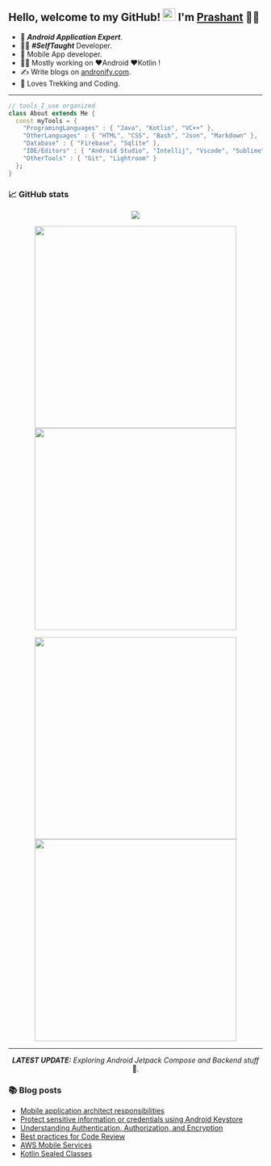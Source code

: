 ## Hello, welcome to my GitHub! <img src="https://raw.githubusercontent.com/zluvsand/zluvsand/master/wave.gif" width="25px"> I'm [Prashant]() 🙋‍♂️

- 👦 ***Android Application Expert***.
- 👨‍💻 ***#SelfTaught*** Developer.
- 📱 Mobile App developer.
- 👨‍💻 Mostly working on ❤️Android ❤️Kotlin !
- ✍️ Write blogs on [andronify.com](https://andronify.com).
- 🚵 Loves Trekking and Coding.

<hr></hr>

```dart
// tools_I_use organized
class About extends Me { 
  const myTools = {  
    "ProgramingLanguages" : { "Java", "Kotlin", "VC++" },
    "OtherLanguages" : { "HTML", "CSS", "Bash", "Json", "Markdown" },
    "Database" : { "Firebase", "Sqlite" },
    "IDE/Editors" : { "Android Studio", "Intellij", "Vscode", "Sublime" },
    "OtherTools" : { "Git", "Lightroom" }
  };
}
```

### 📈 GitHub stats

<div align="center" >
  
![](http://github-profile-summary-cards.vercel.app/api/cards/profile-details?username=prbale&theme=dracula)
<p align = "center">
  <img src = "http://github-profile-summary-cards.vercel.app/api/cards/repos-per-language?username=prbale&theme=dracula" width = 400>
  <img src = "http://github-profile-summary-cards.vercel.app/api/cards/most-commit-language?username=prbale&theme=dracula" width = 400>
</p>
<p align = "center">
  <img src = "http://github-profile-summary-cards.vercel.app/api/cards/stats?username=prbale&theme=dracula" width = 400>
  <img src = "http://github-profile-summary-cards.vercel.app/api/cards/productive-time?username=prbale&theme=dracula&utcOffset=8" width = 400>
</p>
  
<hr></hr>

_**LATEST UPDATE:**_ _Exploring Android Jetpack Compose and Backend stuff_ 🥽.
</div>

### 📚 Blog posts
- [Mobile application architect responsibilities](https://andronify.com/mobile-application-architect-responsibilities/)
- [Protect sensitive information or credentials using Android Keystore](https://andronify.com/android-keystore/)
- [Understanding Authentication, Authorization, and Encryption](https://andronify.com/auth-autho-encr/)
- [Best practices for Code Review](https://andronify.com/best-code-review-practices/)
- [AWS Mobile Services](https://andronify.com/aws-mobile-services/)
- [Kotlin Sealed Classes](https://andronify.com/sealed-classe/)<p></p>
